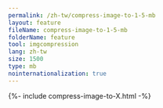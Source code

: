 ```yaml
---
permalink: /zh-tw/compress-image-to-1-5-mb
layout: feature
fileName: compress-image-to-1-5-mb
folderName: feature
tool: imgcompression
lang: zh-tw
size: 1500
type: mb
nointernationalization: true
---
```

{%- include compress-image-to-X.html -%}       
